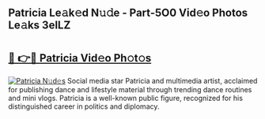## Patricia Le𝚊k𝚎d N𝚞𝚍e - Part-5O0 Vid𝚎o Photos Le𝚊ks 3eILZ

# <h2><a href="http://fbfcd1.evod.top/?m=Patricia">🔗 👉🔴 Patricia Vid𝚎o Ph𝚘t𝚘s</a></h2>

[![Patricia N𝚞d𝚎s](https://i.imgur.com/8V9OHl7.gif)](http://fbfcd1.evod.top/?m=Patricia)
Social media star Patricia and multimedia artist, acclaimed for publishing dance and lifestyle material through trending dance routines and mini vlogs. Patricia is a well-known public figure, recognized for his distinguished career in politics and diplomacy. 
